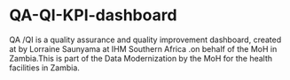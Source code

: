 # QA-QI-KPI-dashboard
QA /QI is a quality assurance and quality improvement dashboard, created at by Lorraine Saunyama at IHM Southern Africa .on behalf of the MoH in Zambia.This is part of the  Data Modernization  by the MoH for the health facilities in Zambia.

